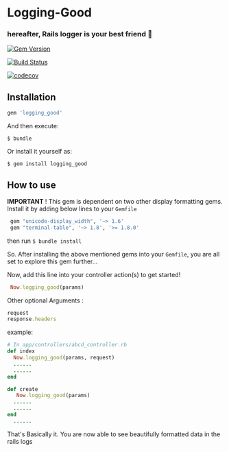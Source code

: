 
# Logging-Good

###  hereafter, Rails logger is your best friend 👬

[![Gem Version](https://badge.fury.io/rb/logging_good.svg)](https://badge.fury.io/rb/logging_good)

[![Build Status](https://travis-ci.org/manojnaidu619/logging-good.svg?branch=master)](https://travis-ci.org/manojnaidu619/logging-good)

[![codecov](https://codecov.io/gh/manojnaidu619/logging-good/branch/master/graph/badge.svg)](https://codecov.io/gh/manojnaidu619/logging-good)



## Installation

```ruby
gem 'logging_good'
```

And then execute:

    $ bundle

Or install it yourself as:

    $ gem install logging_good

## How to use

**IMPORTANT** ! This gem is dependent on two other display formatting gems. Install it by adding below lines to your `Gemfile`

```ruby
 gem "unicode-display_width", '~> 1.6'
 gem "terminal-table", '~> 1.8', '>= 1.8.0'
```
then run `$ bundle install`

So. After installing the above mentioned gems into your `Gemfile`, you are all set to explore this gem further...

Now, add this line into your controller action(s) to get started!
```ruby
 Now.logging_good(params)
```
Other optional Arguments :
```ruby
request
response.headers
```
example:
```ruby
# In app/controllers/abcd_controller.rb
def index
  Now.logging_good(params, request)    
  ......
  ......
end

def create
   Now.logging_good(params)
  ......
  ......
end
  ......
```
That's Basically it. You are now able to see beautifully formatted data in the rails logs
